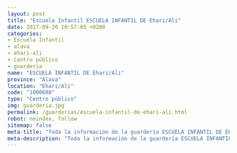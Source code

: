 ```yaml
---
layout: post
title: "Escuela Infantil ESCUELA INFANTIL DE Ehari/Ali"
date: 2017-09-20 20:57:05 +0200
categories:
- Escuela Infantil
- alava
- ehari-ali
- Centro público
- guarderia
name: "ESCUELA INFANTIL DE Ehari/Ali"
province: "Álava"
location: "Ehari/Ali"
code: "1000688"
type: "Centro público"
img: guarderia.jpg
permalink: /guarderias/escuela-infantil-de-ehari-ali.html
robot: noindex, follow
sitemap: false
meta-title: "Toda la información de la guardería ESCUELA INFANTIL DE EHARI/ALI"
meta-description: "Toda la información de la guardería ESCUELA INFANTIL DE EHARI/ALI"
---
```

